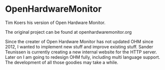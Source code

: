 OpenHardwareMonitor
===================

Tim Koers his version of Open Hardware Monitor.

The original project can be found at openhardwaremonitor.org

Since the creater of Open Hardware Monitor has not updated OHM since 2012, I wanted to implement new stuff and improve existing stuff.
Sander Teunissen is currently creating a new internal website for the HTTP server.
Later on I am going to redesign OHM fully, including multi language support. The development of all those goodies may take a while.
